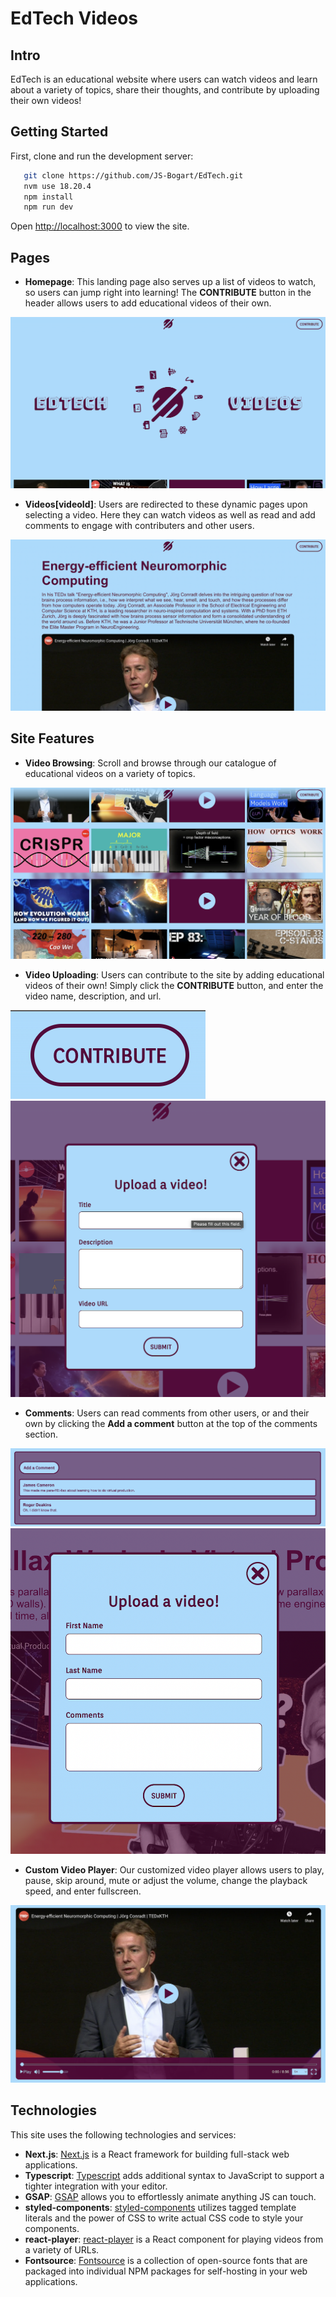 # EdTech Videos

## Intro

EdTech is an educational website where users can watch videos and learn about a variety of topics, share their thoughts, and contribute by uploading their own videos!

## Getting Started

First, clone and run the development server:

```bash
   git clone https://github.com/JS-Bogart/EdTech.git
   nvm use 18.20.4
   npm install
   npm run dev
```

Open [http://localhost:3000](http://localhost:3000) to view the site.

## Pages

- **Homepage**: This landing page also serves up a list of videos to watch, so users can jump right into learning! The **CONTRIBUTE** button in the header allows users to add educational videos of their own.

![homepage](/public/homepage.png)

- **Videos[videoId]**: Users are redirected to these dynamic pages upon selecting a video. Here they can watch videos as well as read and add comments to engage with contributers and other users.

![video_page](/public/video_page.png)

## Site Features

- **Video Browsing**: Scroll and browse through our catalogue of educational videos on a variety of topics.

![video_list](/public/video_list.png)

- **Video Uploading**: Users can contribute to the site by adding educational videos of their own! Simply click the **CONTRIBUTE** button, and enter the video name, description, and url.

![contribute](/public/contribute.png)
![upload](/public/upload.png)

- **Comments**: Users can read comments from other users, or and their own by clicking the **Add a comment** button at the top of the comments section.

![comments](/public/comments.png)
![add_comment](/public/add_comment.png)

- **Custom Video Player**: Our customized video player allows users to play, pause, skip around, mute or adjust the volume, change the playback speed, and enter fullscreen.

![video_player](/public/video_player.png)

## Technologies

This site uses the following technologies and services:

- **Next.js**: [Next.js](https://nextjs.org/) is a React framework for building full-stack web applications.
- **Typescript**: [Typescript](https://www.typescriptlang.org/) adds additional syntax to JavaScript to support a tighter integration with your editor.
- **GSAP**: [GSAP](https://gsap.com/) allows you to effortlessly animate anything JS can touch.
- **styled-components**: [styled-components](https://styled-components.com/) utilizes tagged template literals and the power of CSS to write actual CSS code to style your components.
- **react-player**: [react-player](https://www.npmjs.com/package/react-player) is a React component for playing videos from a variety of URLs.
- **Fontsource**: [Fontsource](https://fontsource.org/) is a collection of open-source fonts that are packaged into individual NPM packages for self-hosting in your web applications.
